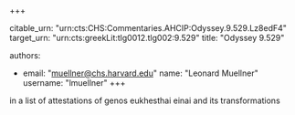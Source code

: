 +++


citable_urn: "urn:cts:CHS:Commentaries.AHCIP:Odyssey.9.529.Lz8edF4"
target_urn: "urn:cts:greekLit:tlg0012.tlg002:9.529"
title: "Odyssey 9.529"

authors:
- email: "muellner@chs.harvard.edu"
  name: "Leonard Muellner"
  username: "lmuellner"
+++

<p>in a list of attestations of genos eukhesthai einai and its transformations</p>